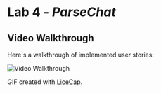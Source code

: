 # Lab 4 - *ParseChat*

## Video Walkthrough 

Here's a walkthrough of implemented user stories:

<img src='http://i.imgur.com/FIAZZGe.gif' title='Video Walkthrough' width='' alt='Video Walkthrough' />

GIF created with [LiceCap](http://www.cockos.com/licecap/).
